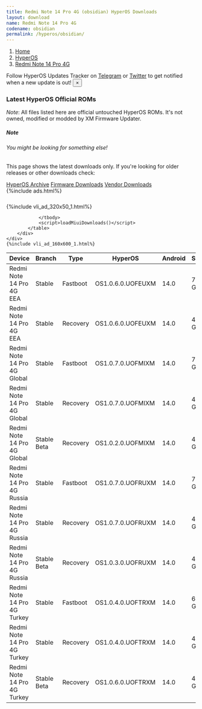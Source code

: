 ```yaml
---
title: Redmi Note 14 Pro 4G (obsidian) HyperOS Downloads
layout: download
name: Redmi Note 14 Pro 4G
codename: obsidian
permalink: /hyperos/obsidian/
---
```

<nav aria-label="breadcrumb">
    <ol class="breadcrumb">
        <li class="breadcrumb-item"><a href="/">Home</a></li>
        <li class="breadcrumb-item"><a href="/hyperos/">HyperOS</a></li>
        <li class="breadcrumb-item active" aria-current="page"><a href="/hyperos/obsidian/">Redmi Note 14 Pro 4G</a></li>
    </ol>
</nav>
<div class="alert alert-primary alert-dismissible fade show" role="alert">
    Follow HyperOS Updates Tracker on <a href="https://t.me/MIUIUpdatesTracker" class="alert-link">Telegram</a>
     or <a href="https://twitter.com/MiFwUpdater" class="alert-link">Twitter</a> to get notified when a new update is out!
    <button type="button" class="close" data-dismiss="alert" aria-label="Close">
        <span aria-hidden="true">&times;</span>
    </button>
</div>

### Latest HyperOS Official ROMs
*Note*: All files listed here are official untouched HyperOS ROMs. It's not owned, modified or modded by XM Firmware Updater.
<div class="card">
  <div class="card-body">
    <h5 class="card-title">Note</h5>
    <h6 class="card-subtitle mb-2 text-muted">You might be looking for something else!</h6>
    <p class="card-text">This page shows the latest downloads only.
     If you're looking for older releases or other downloads check:</p>
    <a href="/archive/hyperos/obsidian/" class="card-link">HyperOS Archive</a>
    <a href="/firmware/obsidian/" class="card-link">Firmware Downloads</a>
    <a href="/vendor/obsidian/" class="card-link">Vendor Downloads</a>
  </div>
</div>
{%include ads.html%}
<div class="row justify-content-center">
    <div class="col-10">
        <div class="table-responsive-md" style="margin-top: 25px;">
            {%include vli_ad_320x50_1.html%}
            <table id="miui" class="display dt-responsive nowrap compact table table-striped table-hover table-sm">
                <thead class="thead-dark">
                    <tr>
                        <th data-ref="device">Device</th>
                        <th data-ref="branch">Branch</th>
                        <th data-ref="type">Type</th>
                        <th data-ref="miui">HyperOS</th>
                        <th data-ref="android">Android</th>
                        <th data-ref="size">Size</th>
                        <th data-ref="size">Date</th>
                        <th data-ref="link">Link</th>
                    </tr>
                </thead>
                <tbody>
                <tr><td>Redmi Note 14 Pro 4G EEA</td><td>Stable</td><td>Fastboot</td><td>OS1.0.6.0.UOFEUXM</td><td>14.0</td><td>7.3 GB</td><td>2025-04-13</td><td><a href="/hyperos/obsidian/stable/OS1.0.6.0.UOFEUXM/">Download</a></td></tr>
<tr><td>Redmi Note 14 Pro 4G EEA</td><td>Stable</td><td>Recovery</td><td>OS1.0.6.0.UOFEUXM</td><td>14.0</td><td>4.6 GB</td><td>2025-04-17</td><td><a href="/hyperos/obsidian/stable/OS1.0.6.0.UOFEUXM/">Download</a></td></tr>
<tr><td>Redmi Note 14 Pro 4G Global</td><td>Stable</td><td>Fastboot</td><td>OS1.0.7.0.UOFMIXM</td><td>14.0</td><td>7.9 GB</td><td>2025-04-13</td><td><a href="/hyperos/obsidian/stable/OS1.0.7.0.UOFMIXM/">Download</a></td></tr>
<tr><td>Redmi Note 14 Pro 4G Global</td><td>Stable</td><td>Recovery</td><td>OS1.0.7.0.UOFMIXM</td><td>14.0</td><td>4.6 GB</td><td>2025-04-17</td><td><a href="/hyperos/obsidian/stable/OS1.0.7.0.UOFMIXM/">Download</a></td></tr>
<tr><td>Redmi Note 14 Pro 4G Global</td><td>Stable Beta</td><td>Recovery</td><td>OS1.0.2.0.UOFMIXM</td><td>14.0</td><td>4.6 GB</td><td>2025-01-13</td><td><a href="/hyperos/obsidian/stable beta/OS1.0.2.0.UOFMIXM/">Download</a></td></tr>
<tr><td>Redmi Note 14 Pro 4G Russia</td><td>Stable</td><td>Fastboot</td><td>OS1.0.7.0.UOFRUXM</td><td>14.0</td><td>7.8 GB</td><td>2025-04-15</td><td><a href="/hyperos/obsidian/stable/OS1.0.7.0.UOFRUXM/">Download</a></td></tr>
<tr><td>Redmi Note 14 Pro 4G Russia</td><td>Stable</td><td>Recovery</td><td>OS1.0.7.0.UOFRUXM</td><td>14.0</td><td>4.5 GB</td><td>2025-04-22</td><td><a href="/hyperos/obsidian/stable/OS1.0.7.0.UOFRUXM/">Download</a></td></tr>
<tr><td>Redmi Note 14 Pro 4G Russia</td><td>Stable Beta</td><td>Recovery</td><td>OS1.0.3.0.UOFRUXM</td><td>14.0</td><td>4.5 GB</td><td>2025-01-13</td><td><a href="/hyperos/obsidian/stable beta/OS1.0.3.0.UOFRUXM/">Download</a></td></tr>
<tr><td>Redmi Note 14 Pro 4G Turkey</td><td>Stable</td><td>Fastboot</td><td>OS1.0.4.0.UOFTRXM</td><td>14.0</td><td>6.8 GB</td><td>2025-03-18</td><td><a href="/hyperos/obsidian/stable/OS1.0.4.0.UOFTRXM/">Download</a></td></tr>
<tr><td>Redmi Note 14 Pro 4G Turkey</td><td>Stable</td><td>Recovery</td><td>OS1.0.4.0.UOFTRXM</td><td>14.0</td><td>4.6 GB</td><td>2025-03-22</td><td><a href="/hyperos/obsidian/stable/OS1.0.4.0.UOFTRXM/">Download</a></td></tr>
<tr><td>Redmi Note 14 Pro 4G Turkey</td><td>Stable Beta</td><td>Recovery</td><td>OS1.0.6.0.UOFTRXM</td><td>14.0</td><td>4.6 GB</td><td>2025-04-23</td><td><a href="/hyperos/obsidian/stable beta/OS1.0.6.0.UOFTRXM/">Download</a></td></tr>

                </tbody>
                <script>loadMiuiDownloads()</script>
            </table>
        </div>
    </div>
    {%include vli_ad_160x600_1.html%}
</div>
